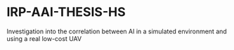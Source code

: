 # IRP-AAI-THESIS-HS
 Investigation into the correlation between AI in a simulated environment and using a real low-cost UAV

